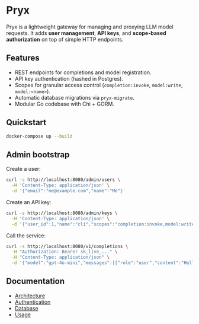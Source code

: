 # Pryx

Pryx is a lightweight gateway for managing and proxying LLM model requests.
It adds **user management**, **API keys**, and **scope-based authorization** on top of simple HTTP endpoints.

## Features

* REST endpoints for completions and model registration.
* API key authentication (hashed in Postgres).
* Scopes for granular access control (`completion:invoke`, `model:write`, `model:<name>`).
* Automatic database migrations via `pryx-migrate`.
* Modular Go codebase with Chi + GORM.

## Quickstart

```bash
docker-compose up --build
```

## Admin bootstrap

Create a user:

```bash
curl -s http://localhost:8080/admin/users \
  -H 'Content-Type: application/json' \
  -d '{"email":"me@example.com","name":"Me"}'
```

Create an API key:

```bash
curl -s http://localhost:8080/admin/keys \
  -H 'Content-Type: application/json' \
  -d '{"user_id":1,"name":"cli","scopes":"completion:invoke,model:write"}'
```

Call the service:

```bash
curl -s http://localhost:8080/v1/completions \
  -H "Authorization: Bearer sk_live_..." \
  -H "Content-Type: application/json" \
  -d '{"model":"gpt-4o-mini","messages":[{"role":"user","content":"Hello"}]}'
```

## Documentation

* [Architecture](docs/Architecture.md)
* [Authentication](docs/Authentication.md)
* [Database](docs/Database.md)
* [Usage](docs/Usage.md)
